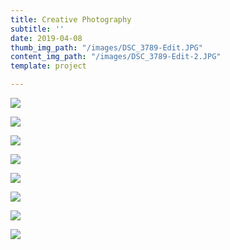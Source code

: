 ```yaml
---
title: Creative Photography
subtitle: ''
date: 2019-04-08
thumb_img_path: "/images/DSC_3789-Edit.JPG"
content_img_path: "/images/DSC_3789-Edit-2.JPG"
template: project

---
```

![](/images/old_man_vignette.JPG)

![](/images/dylan_vent.JPG)

![](/images/DSC_5731.JPG)

![](/images/DSC_5744.JPG)

![](/images/DSC_0495.JPG)

![](/images/DSC_1357.JPG)

![](/images/DSC_5345.JPG)

![](/images/DSC_7884.JPG)